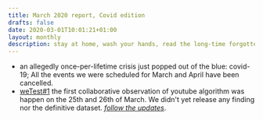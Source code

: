 ```yaml
---
title: March 2020 report, Covid edition
drafts: false
date: 2020-03-01T10:01:21+01:00
layout: monthly
description: stay at home, wash your hands, read the long-time forgotten downloaded .pdf
---
```


* an allegedly once-per-lifetime crisis just popped out of the blue: covid-19; All the events we were scheduled for March and April have been cancelled.
* [weTest#1](https://youtube.tracking.exposed/wetest/1) the first collaborative observation of youtube algorithm was happen on the 25th and 26th of March. We didn't yet release any finding nor the definitive dataset. *[follow the updates](https://youtube.tracking.exposed/wetest/announcement-1)*.
